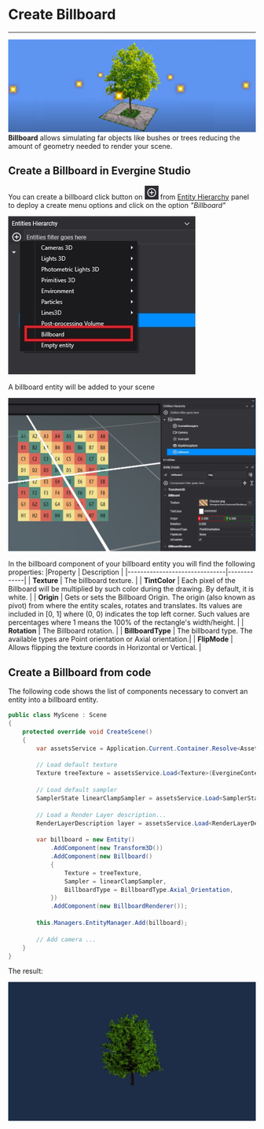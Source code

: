 # Create Billboard
---
![Billboards header](images/billboards.jpg)
**Billboard** allows simulating far objects like bushes or trees reducing the amount of geometry needed to render your scene.

## Create a Billboard in Evergine Studio
You can create a billboard click button on ![Plus Icon](../images/plusIcon.jpg) from [Entity Hierarchy](../../evergine_studio/interface.md) panel to deploy a create menu options and click on the option _"Billboard"_

![Create new billboard menu option](images/EntitiesHierarchyMenu.jpg)

A billboard entity will be added to your scene

![Billboard entity](images/BillboardEntity.jpg)

In the billboard component of your billboard entity you will find the following properties:
|Property                       | Description |
|-------------------------------|-------------|
| **Texture**               | The billboard texture. |
| **TintColor**                 | Each pixel of the Billboard will be multiplied by such color during the drawing. By default, it is white. |
| **Origin**        | Gets or sets the Billboard Origin. The origin (also known as pivot) from where the entity scales, rotates and translates. Its values are included in [0, 1] where (0, 0) indicates the top left corner. Such values are percentages where 1 means the 100% of the rectangle's width/height.    |
| **Rotation**                   | The Billboard rotation. |
| **BillboardType**           | The billboard type. The available types are Point orientation or Axial orientation.|
| **FlipMode**    | Allows flipping the texture coords in Horizontal or Vertical. |

## Create a Billboard from code
The following code shows the list of components necessary to convert an entity into a billboard entity. 

```csharp
public class MyScene : Scene
{
    protected override void CreateScene()
    {                       
        var assetsService = Application.Current.Container.Resolve<AssetsService>();

        // Load default texture
        Texture treeTexture = assetsService.Load<Texture>(EvergineContent.Textures.BillboardTree_png);

        // Load default sampler
        SamplerState linearClampSampler = assetsService.Load<SamplerState>(EvergineContent.Samplers.LinearClampSampler);

        // Load a Render Layer description...
        RenderLayerDescription layer = assetsService.Load<RenderLayerDescription>(EvergineContent.RenderLayers.Alpha);

        var billboard = new Entity()
            .AddComponent(new Transform3D())
            .AddComponent(new Billboard()
            {
                Texture = treeTexture,
                Sampler = linearClampSampler,
                BillboardType = BillboardType.Axial_Orientation,
            })
            .AddComponent(new BillboardRenderer());

        this.Managers.EntityManager.Add(billboard);

        // Add camera ...
    }
}
```

The result:

![Billboard entity](images/BillboardFromCode.jpg)